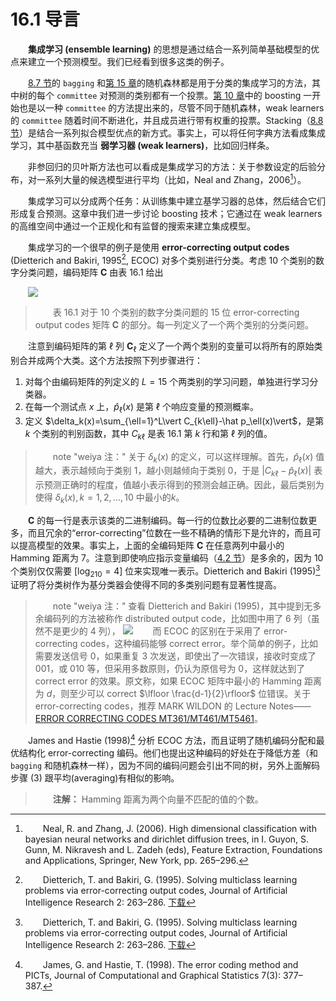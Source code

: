 # 16.1 导言

<style>p{text-indent:2em;2}</style>

**集成学习 (ensemble learning)** 的思想是通过结合一系列简单基础模型的优点来建立一个预测模型。我们已经看到很多这类的例子。

[8.7 节](../08-Model-Inference-and-Averaging/8.7-Bagging/index.html)的 `bagging` 和[第 15 章](../15-Random-Forests/15.1-Introduction/index.html)的随机森林都是用于分类的集成学习的方法，其中树的每个 `committee` 对预测的类别都有一个投票。[第 10 章](../10-Boosting-and-Additive-Trees/10.1-Boosting-Methods/index.html)中的 boosting 一开始也是以一种 `committee` 的方法提出来的，尽管不同于随机森林，weak learners 的 `committee` 随着时间不断进化，并且成员进行带有权重的投票。Stacking（[8.8 节](../08-Model-Inference-and-Averaging/8.8-Model-Averaging-and-Stacking/index.html)）是结合一系列拟合模型优点的新方式。事实上，可以将任何字典方法看成集成学习，其中基函数充当 **弱学习器 (weak learners)**，比如回归样条。

非参回归的贝叶斯方法也可以看成是集成学习的方法：关于参数设定的后验分布，对一系列大量的候选模型进行平均（比如，Neal and Zhang，2006[^1]）。

集成学习可以分成两个任务：从训练集中建立基学习器的总体，然后结合它们形成复合预测。这章中我们进一步讨论 boosting 技术；它通过在 weak learners 的高维空间中通过一个正规化和有监督的搜索来建立集成模型。

集成学习的一个很早的例子是使用 **error-correcting output codes** (Dietterich and Bakiri, 1995[^2], ECOC) 对多个类别进行分类。考虑 $10$ 个类别的数字分类问题，编码矩阵 $\mathbf{C}$ 由表 16.1 给出

![](../img/16/tab16.1.png)

> 表 16.1 对于 $10$ 个类别的数字分类问题的 15 位 error-correcting output codes 矩阵 $\mathbf C$ 的部分。每一列定义了一个两个类别的分类问题。

注意到编码矩阵的第 $\ell$ 列 $\mathbf C_\ell$ 定义了一个两个类别的变量可以将所有的原始类别合并成两个大类。这个方法按照下列步骤进行：

1. 对每个由编码矩阵的列定义的 $L=15$ 个两类别的学习问题，单独进行学习分类器。
2. 在每一个测试点 $x$ 上，$\hat p_\ell (x)$ 是第 $\ell$ 个响应变量的预测概率。
3. 定义 $\delta_k(x)=\sum_{\ell=1}^L\vert C_{k\ell}-\hat p_\ell(x)\vert$，是第 $k$ 个类别的判别函数，其中 $C_{k\ell}$ 是表 16.1 第 $k$ 行和第 $\ell$ 列的值。

> note "weiya 注："
	关于 $\delta_k(x)$ 的定义，可以这样理解。首先，$\hat p_\ell (x)$ 值越大，表示越倾向于类别 $1$，越小则越倾向于类别 $0$，于是 $\vert C_{k\ell}-\hat p_\ell(x) \vert$ 表示预测正确时的程度，值越小表示得到的预测会越正确。因此，最后类别为使得 $\delta_k(x), k=1,2,\ldots, 10$ 中最小的$k$。

$\mathbf C$ 的每一行是表示该类的二进制编码。每一行的位数比必要的二进制位数更多，而且冗余的“error-correcting”位数在一些不精确的情形下是允许的，而且可以提高模型的效果。事实上，上面的全编码矩阵 $\mathbf C$ 在任意两列中最小的 Hamming 距离为 7。注意到即使响应指示变量编码（[4.2 节](../04-Linear-Methods-for-Classification/4.2-Linear-Regression-of-an-Indicator-Matrix/index.html)）是多余的，因为 $10$ 个类别仅仅需要 $[\log_210=4]$ 位来实现唯一表示。Dietterich and Bakiri (1995)[^2] 证明了将分类树作为基分类器会使得不同的多类别问题有显著性提高。

> note "weiya 注："
	查看 Dietterich and Bakiri (1995)，其中提到无多余编码列的方法被称作 distributed output code，比如图中用了 6 列（虽然不是更少的 4 列），
	![](../img/16/note-16-1.png)
	而 ECOC 的区别在于采用了 error-correcting codes，这种编码能够 correct error。举个简单的例子，比如需要发送信号 $0$，如果重复 3 次发送，即使出了一次错误，接收时变成了 $001$，或 $010$ 等，但采用多数原则，仍认为原信号为 $0$，这样就达到了 correct error 的效果。原文称，如果 ECOC 矩阵中最小的 Hamming 距离为 $d$，则至少可以 correct $\lfloor \frac{d-1}{2}\rfloor$ 位错误。关于 error-correcting codes，推荐 MARK WILDON 的 Lecture Notes——[ERROR CORRECTING CODES MT361/MT461/MT5461](http://www.ma.rhul.ac.uk/~uvah099/Maths/Codes11/MT3612011Notes.pdf)。
	
James and Hastie (1998)[^4] 分析 ECOC 方法，而且证明了随机编码分配和最优结构化 error-correcting 编码。他们也提出这种编码的好处在于降低方差（和 `bagging` 和随机森林一样），因为不同的编码问题会引出不同的树，另外上面解码步骤 (3) 跟平均(averaging)有相似的影响。

> **注解：**
		Hamming 距离为两个向量不匹配的值的个数。

[^1]: Neal, R. and Zhang, J. (2006). High dimensional classification with bayesian neural networks and dirichlet diffusion trees, in I. Guyon, S. Gunn, M. Nikravesh and L. Zadeh (eds), Feature Extraction, Foundations and Applications, Springer, New York, pp. 265–296.
[^2]: Dietterich, T. and Bakiri, G. (1995). Solving multiclass learning problems via error-correcting output codes, Journal of Artificial Intelligence Research 2: 263–286. [下载](../references/Dietterich1995.pdf)
[^4]: James, G. and Hastie, T. (1998). The error coding method and PICTs, Journal of Computational and Graphical Statistics 7(3): 377–387.
